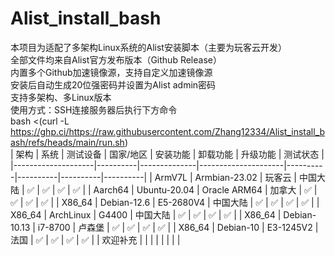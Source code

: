 # Alist_install_bash
本项目为适配了多架构Linux系统的Alist安装脚本（主要为玩客云开发）<br>
全部文件均来自Alist官方发布版本（Github Release）<br>
内置多个Github加速镜像源，支持自定义加速镜像源<br>
安装后自动生成20位强密码并设置为Alist admin密码<br>
支持多架构、多Linux版本<br>
使用方式：SSH连接服务器后执行下方命令<br>
bash <(curl -L https://ghp.ci/https://raw.githubusercontent.com/Zhang12334/Alist_install_bash/refs/heads/main/run.sh) <br>
| 架构               | 系统     | 测试设备   | 国家/地区           | 安装功能 | 卸载功能 | 升级功能 | 测试状态 |
|--------------------|----------|--------------|---------------------|----------|----------|----------|----------|
| ArmV7L             | Armbian-23.02  | 玩客云       |    中国大陆                 | ✅       | ✅       | ✅       | ✅       |
| Aarch64            | Ubuntu-20.04   | Oracle ARM64 |      加拿大               | ✅       | ✅       | ✅       | ✅       |
| X86_64             | Debian-12.6   | E5-2680V4    |       中国大陆              | ✅       | ✅       | ✅       | ✅       |
| X86_64             | ArchLinux   | G4400    |       中国大陆              | ✅       | ✅       | ✅       | ✅       |
| X86_64             | Debian-10.13   | i7-8700    |       卢森堡              | ✅       | ✅       | ✅       | ✅       |
| X86_64             | Debian-10   | E3-1245V2    |       法国              | ✅       | ✅       | ✅       | ✅       |
| 欢迎补充           |          |              |                     |          |        |        |        |

